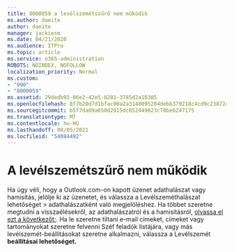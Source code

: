 ```yaml
---
title: 8000059 a levélszemétszűrő nem működik
ms.author: daeite
author: daeite
manager: jackiesm
ms.date: 04/21/2020
ms.audience: ITPro
ms.topic: article
ms.service: o365-administration
ROBOTS: NOINDEX, NOFOLLOW
localization_priority: Normal
ms.custom:
- "990"
- "8000059"
ms.assetid: 29dedb91-06e2-42e5-8281-3785d2a10305
ms.openlocfilehash: 8f7b20d7d1bfac00a2a3148095284debb379218c4cd9c2387249df994fbb08b6
ms.sourcegitcommit: b5f7da89a650d2915dc652449623c78be6247175
ms.translationtype: MT
ms.contentlocale: hu-HU
ms.lasthandoff: 08/05/2021
ms.locfileid: "54084492"
---
```

# <a name="spam-filter-not-working"></a>A levélszemétszűrő nem működik

Ha úgy véli, hogy a Outlook.com-on kapott üzenet adathalászat vagy hamisítás, jelölje  ki az üzenetet, és válassza a Levélszeméthalászat lehetőséget \>  adathalászatként való megjelöléshez. Ha többet szeretne megtudni a visszaélésekről, az adathalászatról és a hamisításról, [olvassa el ezt a következőt:](https://support.office.com/article/0d882ea5-eedc-4bed-aebc-079ffa1105a3?wt.mc_id=Office_Outlook_com_Alchemy). Ha le szeretne tiltani e-mail címeket, címeket vagy tartományokat szeretne felvenni Széf feladók listájára, vagy más levélszemét-beállításokat szeretne alkalmazni, válassza a Levélszemét **beállításai lehetőséget.**
  